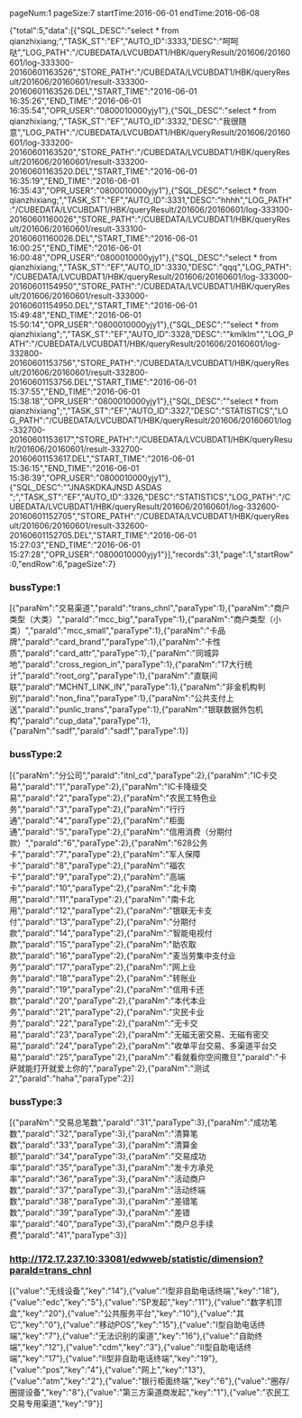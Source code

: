 pageNum:1
pageSize:7
startTime:2016-06-01
endTime:2016-06-08


{"total":5,"data":[{"SQL_DESC":"select * from qianzhixiang;","TASK_ST":"EF","AUTO_ID":3333,"DESC":"呵呵哒","LOG_PATH":"/CUBEDATA/LVCUBDAT1/HBK/queryResult/201606/20160601/log-333300-20160601163526","STORE_PATH":"/CUBEDATA/LVCUBDAT1/HBK/queryResult/201606/20160601/result-333300-20160601163526.DEL","START_TIME":"2016-06-01 16:35:26","END_TIME":"2016-06-01 16:35:54","OPR_USER":"0800010000yjy1"},{"SQL_DESC":"select * from qianzhixiang;","TASK_ST":"EF","AUTO_ID":3332,"DESC":"我很随意","LOG_PATH":"/CUBEDATA/LVCUBDAT1/HBK/queryResult/201606/20160601/log-333200-20160601163520","STORE_PATH":"/CUBEDATA/LVCUBDAT1/HBK/queryResult/201606/20160601/result-333200-20160601163520.DEL","START_TIME":"2016-06-01 16:35:19","END_TIME":"2016-06-01 16:35:43","OPR_USER":"0800010000yjy1"},{"SQL_DESC":"select * from qianzhixiang;","TASK_ST":"EF","AUTO_ID":3331,"DESC":"hhhh","LOG_PATH":"/CUBEDATA/LVCUBDAT1/HBK/queryResult/201606/20160601/log-333100-20160601160026","STORE_PATH":"/CUBEDATA/LVCUBDAT1/HBK/queryResult/201606/20160601/result-333100-20160601160026.DEL","START_TIME":"2016-06-01 16:00:25","END_TIME":"2016-06-01 16:00:48","OPR_USER":"0800010000yjy1"},{"SQL_DESC":"select * from qianzhixiang;","TASK_ST":"EF","AUTO_ID":3330,"DESC":"qqq","LOG_PATH":"/CUBEDATA/LVCUBDAT1/HBK/queryResult/201606/20160601/log-333000-20160601154950","STORE_PATH":"/CUBEDATA/LVCUBDAT1/HBK/queryResult/201606/20160601/result-333000-20160601154950.DEL","START_TIME":"2016-06-01 15:49:48","END_TIME":"2016-06-01 15:50:14","OPR_USER":"0800010000yjy1"},{"SQL_DESC":"\"select * from qianzhixiang\";","TASK_ST":"EF","AUTO_ID":3328,"DESC":"\"kmlklm\"","LOG_PATH":"/CUBEDATA/LVCUBDAT1/HBK/queryResult/201606/20160601/log-332800-20160601153756","STORE_PATH":"/CUBEDATA/LVCUBDAT1/HBK/queryResult/201606/20160601/result-332800-20160601153756.DEL","START_TIME":"2016-06-01 15:37:55","END_TIME":"2016-06-01 15:38:18","OPR_USER":"0800010000yjy1"},{"SQL_DESC":"\"select * from qianzhixiang\";","TASK_ST":"EF","AUTO_ID":3327,"DESC":"STATISTICS","LOG_PATH":"/CUBEDATA/LVCUBDAT1/HBK/queryResult/201606/20160601/log-332700-20160601153617","STORE_PATH":"/CUBEDATA/LVCUBDAT1/HBK/queryResult/201606/20160601/result-332700-20160601153617.DEL","START_TIME":"2016-06-01 15:36:15","END_TIME":"2016-06-01 15:36:39","OPR_USER":"0800010000yjy1"},{"SQL_DESC":"\"JNASKDKAJNSD ASDAS \";","TASK_ST":"EF","AUTO_ID":3326,"DESC":"STATISTICS","LOG_PATH":"/CUBEDATA/LVCUBDAT1/HBK/queryResult/201606/20160601/log-332600-20160601152705","STORE_PATH":"/CUBEDATA/LVCUBDAT1/HBK/queryResult/201606/20160601/result-332600-20160601152705.DEL","START_TIME":"2016-06-01 15:27:03","END_TIME":"2016-06-01 15:27:28","OPR_USER":"0800010000yjy1"}],"records":31,"page":1,"startRow":0,"endRow":6,"pageSize":7}



### bussType:1

[{"paraNm":"交易渠道","paraId":"trans_chnl","paraType":1},{"paraNm":"商户类型（大类）","paraId":"mcc_big","paraType":1},{"paraNm":"商户类型（小类）","paraId":"mcc_small","paraType":1},{"paraNm":"卡品牌","paraId":"card_brand","paraType":1},{"paraNm":"卡性质","paraId":"card_attr","paraType":1},{"paraNm":"同城异地","paraId":"cross_region_in","paraType":1},{"paraNm":"17大行统计","paraId":"root_org","paraType":1},{"paraNm":"直联间联","paraId":"MCHNT_LINK_IN","paraType":1},{"paraNm":"非金机构判别","paraId":"non_fina","paraType":1},{"paraNm":"公共支付上送","paraId":"punlic_trans","paraType":1},{"paraNm":"银联数据外包机构","paraId":"cup_data","paraType":1},{"paraNm":"sadf","paraId":"sadf","paraType":1}]


### bussType:2

[{"paraNm":"分公司","paraId":"itnl_cd","paraType":2},{"paraNm":"IC卡交易","paraId":"1","paraType":2},{"paraNm":"IC卡降级交易","paraId":"2","paraType":2},{"paraNm":"农民工特色业务","paraId":"3","paraType":2},{"paraNm":"行行通","paraId":"4","paraType":2},{"paraNm":"柜面通","paraId":"5","paraType":2},{"paraNm":"信用消费（分期付款）","paraId":"6","paraType":2},{"paraNm":"628公务卡","paraId":"7","paraType":2},{"paraNm":"军人保障卡","paraId":"8","paraType":2},{"paraNm":"福农卡","paraId":"9","paraType":2},{"paraNm":"高端卡","paraId":"10","paraType":2},{"paraNm":"北卡南用","paraId":"11","paraType":2},{"paraNm":"南卡北用","paraId":"12","paraType":2},{"paraNm":"银联无卡支付","paraId":"13","paraType":2},{"paraNm":"分期付款","paraId":"14","paraType":2},{"paraNm":"智能电视付款","paraId":"15","paraType":2},{"paraNm":"助农取款","paraId":"16","paraType":2},{"paraNm":"麦当劳集中支付业务","paraId":"17","paraType":2},{"paraNm":"网上业务","paraId":"18","paraType":2},{"paraNm":"转账业务","paraId":"19","paraType":2},{"paraNm":"信用卡还款","paraId":"20","paraType":2},{"paraNm":"本代本业务","paraId":"21","paraType":2},{"paraNm":"灾民卡业务","paraId":"22","paraType":2},{"paraNm":"无卡交易","paraId":"23","paraType":2},{"paraNm":"无磁无密交易、无磁有密交易","paraId":"24","paraType":2},{"paraNm":"收单平台交易、多渠道平台交易","paraId":"25","paraType":2},{"paraNm":"看就看你空间撒旦","paraId":"卡萨就能打开就爱上你的","paraType":2},{"paraNm":"测试2","paraId":"haha","paraType":2}]


### bussType:3

[{"paraNm":"交易总笔数","paraId":"31","paraType":3},{"paraNm":"成功笔数","paraId":"32","paraType":3},{"paraNm":"清算笔数","paraId":"33","paraType":3},{"paraNm":"清算金额","paraId":"34","paraType":3},{"paraNm":"交易成功率","paraId":"35","paraType":3},{"paraNm":"发卡方承兑率","paraId":"36","paraType":3},{"paraNm":"活动商户数","paraId":"37","paraType":3},{"paraNm":"活动终端数","paraId":"38","paraType":3},{"paraNm":"差错笔数","paraId":"39","paraType":3},{"paraNm":"差错率","paraId":"40","paraType":3},{"paraNm":"商户总手续费","paraId":"41","paraType":3}]


### http://172.17.237.10:33081/edwweb/statistic/dimension?paraId=trans_chnl


[{"value":"无线设备","key":"14"},{"value":"I型非自助电话终端","key":"18"},{"value":"edc","key":"5"},{"value":"SP发起","key":"11"},{"value":"数字机顶盒","key":"20"},{"value":"公共服务平台","key":"10"},{"value":"其它","key":"0"},{"value":"移动POS","key":"15"},{"value":"I型自助电话终端","key":"7"},{"value":"无法识别的渠道","key":"16"},{"value":"自助终端","key":"12"},{"value":"cdm","key":"3"},{"value":"II型自助电话终端","key":"17"},{"value":"II型非自助电话终端","key":"19"},{"value":"pos","key":"4"},{"value":"网上","key":"13"},{"value":"atm","key":"2"},{"value":"银行柜面终端","key":"6"},{"value":"圈存/圈提设备","key":"8"},{"value":"第三方渠道商发起","key":"1"},{"value":"农民工交易专用渠道","key":"9"}]


### 
